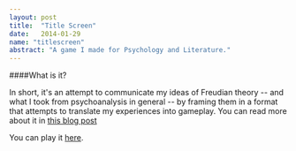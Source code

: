 ```yaml
---
layout: post
title:  "Title Screen"
date:   2014-01-29
name: "titlescreen"
abstract: "A game I made for Psychology and Literature."
---
```


####What is it?

In short, it's an attempt to communicate my ideas of Freudian theory -- and what I took from psychoanalysis in general -- by framing them in a format that attempts to translate my experiences into gameplay. You can read more about it in [this blog post](/blog/2014/01/19/title-screen.html)

You can play it [here](http://www.kongregate.com/games/aaronsantiago/title-screen).
